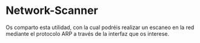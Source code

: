 # Network-Scanner

Os comparto esta utilidad, con la cual podréis realizar un escaneo en la red mediante el protocolo ARP a través de la interfaz que os interese.

